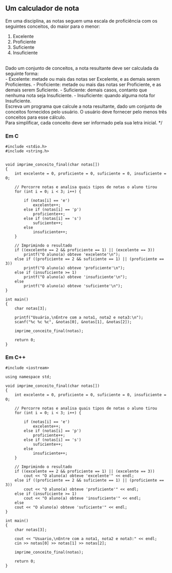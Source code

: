 ## Um calculador de nota
Em uma disciplina, as notas seguem uma escala de proficiência
com os seguintes conceitos, do maior para o menor:

1. Excelente
2. Proficiente
3. Suficiente
4. Insuficiente
<br>
Dado um conjunto de conceitos, a nota resultante deve ser calculada da seguinte forma:
<br>
- Excelente: metade ou mais das notas ser Excelente, e as demais serem Proficientes.
- Proficiente: metade ou mais das notas ser Proficiente, e as demais serem Suficiente.
- Suficiente: demais casos, contanto que nenhuma nota seja Insuficiente.
- Insuficiente: quando alguma nota for Insuficiente.
<br>
Escreva um programa que calcule a nota resultante, dado um conjunto de conceitos fornecidos pelo usuário.
O usuário deve fornecer pelo menos três conceitos para esse cálculo. <br>
Para simplificar, cada conceito deve ser informado pela sua letra inicial. */

### Em C
```
#include <stdio.h>
#include <string.h>


void imprime_conceito_final(char notas[])
{
    int excelente = 0, proficiente = 0, suficiente = 0, insuficiente = 0;

    // Percorre notas e analisa quais tipos de notas o aluno tirou
    for (int i = 0; i < 3; i++) {

        if (notas[i] == 'e')
            excelente++;
        else if (notas[i] == 'p')
            proficiente++;
        else if (notas[i] == 's')
            suficiente++;
        else
            insuficiente++;
    }

    // Imprimindo o resultado
    if ((excelente == 2 && proficiente == 1) || (excelente == 3))
        printf("O aluno(a) obteve 'excelente'\n");
    else if ((proficiente == 2 && suficiente == 1) || (proficiente == 3))
        printf("O aluno(a) obteve 'proficiente'\n");
    else if (insuficiente >= 1)
        printf("O aluno(a) obteve 'insuficiente'\n");
    else
        printf("O aluno(a) obteve 'suficiente'\n");
}

int main()
{
    char notas[3];

    printf("Usuário,\nEntre com a nota1, nota2 e nota3:\n");
    scanf("%c %c %c", &notas[0], &notas[1], &notas[2]);

    imprime_conceito_final(notas);

    return 0;
}

```

### Em C++
```
#include <iostream>

using namespace std;

void imprime_conceito_final(char notas[])
{
    int excelente = 0, proficiente = 0, suficiente = 0, insuficiente = 0;

    // Percorre notas e analisa quais tipos de notas o aluno tirou
    for (int i = 0; i < 3; i++) {

        if (notas[i] == 'e')
            excelente++;
        else if (notas[i] == 'p')
            proficiente++;
        else if (notas[i] == 's')
            suficiente++;
        else
            insuficiente++;
    }

    // Imprimindo o resultado
    if ((excelente == 2 && proficiente == 1) || (excelente == 3))
        cout << "O aluno(a) obteve 'excelente'" << endl;
    else if ((proficiente == 2 && suficiente == 1) || (proficiente == 3))
        cout << "O aluno(a) obteve 'proficiente'" << endl;
    else if (insuficiente >= 1)
        cout << "O aluno(a) obteve 'insuficiente'" << endl;
    else
    cout << "O aluno(a) obteve 'suficiente'" << endl;
}

int main()
{
    char notas[3];

    cout << "Usuario,\nEntre com a nota1, nota2 e nota3:" << endl;
    cin >> notas[0] >> notas[1] >> notas[2];

    imprime_conceito_final(notas);

    return 0;
}
```
